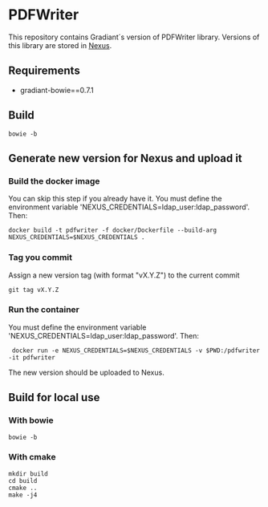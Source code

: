 # PDFWriter

This repository contains Gradiant´s version of PDFWriter library. Versions of this library are stored in [Nexus](https://repo.gradiant.org/nexus/#browse/browse:raw-dataset-biometrics:pdfwriter).

## Requirements
* gradiant-bowie==0.7.1

## Build
~~~
bowie -b
~~~

## Generate new version for Nexus and upload it

### Build the docker image
You can skip this step if you already have it.
You must define the environment variable 'NEXUS_CREDENTIALS=ldap_user:ldap_password'. Then:

~~~
docker build -t pdfwriter -f docker/Dockerfile --build-arg NEXUS_CREDENTIALS=$NEXUS_CREDENTIALS .
~~~

### Tag you commit
Assign a new version tag  (with format "vX.Y.Z") to the current commit
~~~
git tag vX.Y.Z
~~~

### Run the container
You must define the environment variable 'NEXUS_CREDENTIALS=ldap_user:ldap_password'. Then:
~~~
 docker run -e NEXUS_CREDENTIALS=$NEXUS_CREDENTIALS -v $PWD:/pdfwriter -it pdfwriter
~~~
The new version should be uploaded to Nexus.
## Build for local use
### With bowie
~~~
bowie -b
~~~
### With cmake
~~~
mkdir build
cd build
cmake ..
make -j4
~~~